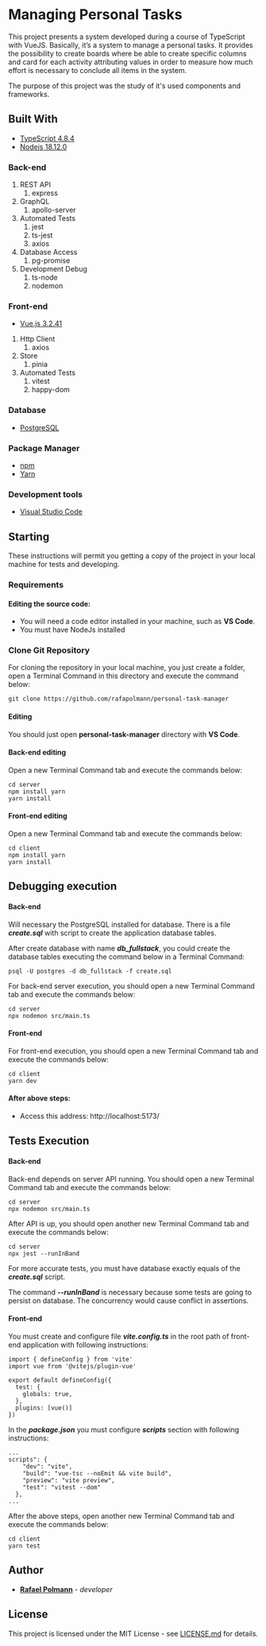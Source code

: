 # Managing Personal Tasks

This project presents a system developed during a course of TypeScript with VueJS.
Basically, it’s a system to manage a personal tasks. 
It provides the possibility to create boards where be able to create specific columns and card for each activity attributing values in order to measure how much effort is necessary to conclude all items in the system. 

The purpose of this project was the study of it's used components and frameworks.

## Built With
* [TypeScript 4.8.4](https://www.typescriptlang.org/)
* [Nodejs 18.12.0](https://nodejs.org/)

### Back-end
1. REST API
    1. express
2. GraphQL
    1. apollo-server
3. Automated Tests
    1. jest
    2. ts-jest
    3. axios
4. Database Access
    1. pg-promise
5. Development Debug
    1. ts-node
    2. nodemon

### Front-end
* [Vue.js 3.2.41](https://vuejs.org/)
1. Http Client
    1. axios
2. Store
    1. pinia
3. Automated Tests
    1. vitest
    2. happy-dom

### Database
* [PostgreSQL](https://www.postgresql.org/)

### Package Manager
* [npm](https://www.npmjs.com/)
* [Yarn](https://yarnpkg.com/)


### Development tools
* [Visual Studio Code](https://code.visualstudio.com/)

## Starting

These instructions will permit you getting a copy of the project in your local machine for tests and developing. 

### Requirements

#### Editing the source code:
* You will need a code editor installed in your machine, such as **VS Code**.
* You must have NodeJs installed

### Clone Git Repository

For cloning the repository in your local machine, you just create a folder, open a Terminal Command in this directory and execute the command below:

```
git clone https://github.com/rafapolmann/personal-task-manager
```

#### Editing
You should just open **personal-task-manager** directory with **VS Code**.

#### Back-end editing
Open a new Terminal Command tab and execute the commands below:

```
cd server
npm install yarn
yarn install
```
#### Front-end editing
Open a new Terminal Command tab and execute the commands below:

```
cd client
npm install yarn
yarn install
```

## Debugging execution

#### Back-end
Will necessary the PostgreSQL installed for database. There is a file ***create.sql*** with script to create the application database tables.

After create database with name ***db_fullstack***, you could create the database tables executing the command below in a Terminal Command:

```
psql -U postgres -d db_fullstack -f create.sql
```

For back-end server execution, you should open a new Terminal Command tab and execute the commands below: 

```
cd server
npx nodemon src/main.ts
```

#### Front-end
For front-end execution, you should open a new Terminal Command tab and execute the commands below: 

```
cd client
yarn dev
```

#### After above steps:
* Access this address: http://localhost:5173/

## Tests Execution

#### Back-end
Back-end depends on server API  running. You should open a new Terminal Command tab and execute the commands below:

```
cd server
npx nodemon src/main.ts
```

After API is up, you should open another new Terminal Command tab and execute the commands below:

```
cd server
npx jest --runInBand
```

For more accurate tests, you must have database exactly equals of the ***create.sql*** script. 

The command ***--runInBand*** is necessary because some tests are going to persist on database. The concurrency would cause conflict in assertions.

#### Front-end

You must create and configure file ***vite.config.ts*** in the root path of front-end application with following instructions:

```
import { defineConfig } from 'vite'
import vue from '@vitejs/plugin-vue'

export default defineConfig({
  test: {
    globals: true,
  },
  plugins: [vue()]
})
```

In the ***package.json*** you must configure ***scripts*** section with following instructions: 

```
...
scripts": {
    "dev": "vite",
    "build": "vue-tsc --noEmit && vite build",
    "preview": "vite preview",
    "test": "vitest --dom"
  },
...
```

After the above steps, open another new Terminal Command tab and execute the commands below:

```
cd client
yarn test
```

## Author

* [**Rafael Polmann**](https://github.com/rafapolmann) - *developer*

## License

This project is licensed under the MIT License - see [LICENSE.md](https://github.com/rafapolmann/personal-task-manager/blob/master/LICENSE) for details.
